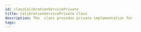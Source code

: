 ```yaml
---
id: classCalibrationServicePrivate
title: CalibrationServicePrivate Class
description: The  class provides private implementation for .
tags:
---
```

